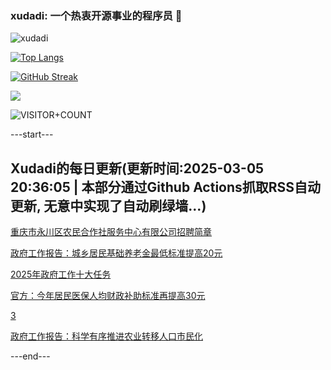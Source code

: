 ### xudadi: 一个热衷开源事业的程序员 👋

![xudadi](https://github-readme-stats-git-masterorgs-github-readme-stats-team.vercel.app/api?username=xudadi)

[![Top Langs](https://github-readme-stats.vercel.app/api/top-langs/?username=xudadi)](https://github.com/anuraghazra/github-readme-stats)

[![GitHub Streak](https://streak-stats.demolab.com?user=xudadi&locale=zh_Hans)](https://git.io/streak-stats)

![](https://raw.githubusercontent.com/xudadi/xudadi/main/assets/github-contribution-grid-snake.svg)

![VISITOR+COUNT](https://komarev.com/ghpvc/?username=xudadi&label=VISITOR+COUNT)


---start---

## Xudadi的每日更新(更新时间:2025-03-05 20:36:05 | 本部分通过Github Actions抓取RSS自动更新, 无意中实现了自动刷绿墙...)

[重庆市永川区农民合作社服务中心有限公司招聘简章](https://www.gongkaoleida.com/article/2309878)

[政府工作报告：城乡居民基础养老金最低标准提高20元](https://m.163.com/news/article/JPSKHUL405198CJN.html)

[2025年政府工作十大任务](https://m.163.com/news/article/JPSKM0NL0001899O.html)

[官方：今年居民医保人均财政补助标准再提高30元](https://m.163.com/news/article/JPSJS8RH0514R9P4.html)

[3](https://m.163.com/touch/news/sub/domestic)

[政府工作报告：科学有序推进农业转移人口市民化](https://m.163.com/news/article/JPSK5ATJ0001899O.html)

---end---
